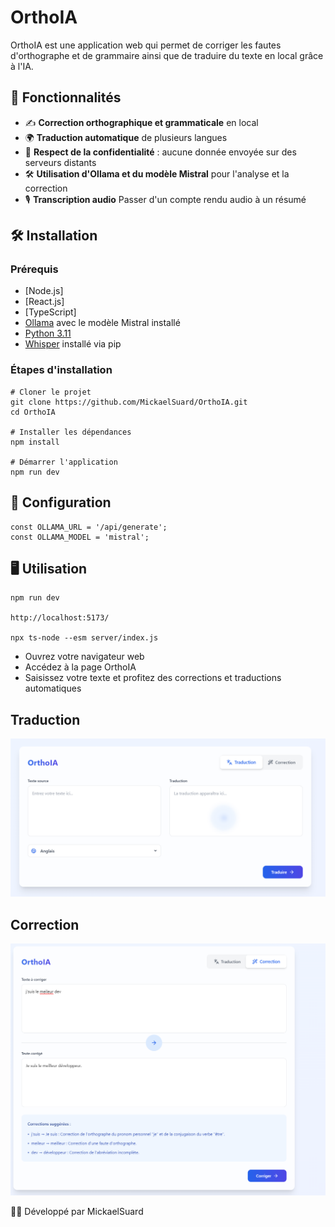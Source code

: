 # OrthoIA

OrthoIA est une application web qui permet de corriger les fautes d'orthographe et de grammaire ainsi que de traduire du texte en local grâce à l'IA.

## 🚀 Fonctionnalités

- ✍️ **Correction orthographique et grammaticale** en local  
- 🌍 **Traduction automatique** de plusieurs langues  
- 🔐 **Respect de la confidentialité** : aucune donnée envoyée sur des serveurs distants  
- 🛠 **Utilisation d'Ollama et du modèle Mistral** pour l'analyse et la correction  
- 🎙️ **Transcription audio** Passer d'un compte rendu audio à un résumé  

## 🛠️ Installation

### Prérequis
- [Node.js]
- [React.js]
- [TypeScript]
- [Ollama](https://ollama.ai/) avec le modèle Mistral installé
- [Python 3.11](https://www.python.org/downloads/release/python-3119/)
- [Whisper](https://github.com/openai/whisper) installé via pip

### Étapes d'installation
```
# Cloner le projet
git clone https://github.com/MickaelSuard/OrthoIA.git
cd OrthoIA

# Installer les dépendances
npm install

# Démarrer l'application
npm run dev
```

## 🔧️ Configuration
```
const OLLAMA_URL = '/api/generate';
const OLLAMA_MODEL = 'mistral';
```

## 🖥️️ Utilisation
```
npm run dev

http://localhost:5173/

npx ts-node --esm server/index.js
```
- Ouvrez votre navigateur web
- Accédez à la page OrthoIA
- Saisissez votre texte et profitez des corrections et traductions automatiques

## Traduction
![alt text](image.png)
## Correction
![alt text](image-1.png)

👨‍💻 Développé par MickaelSuard